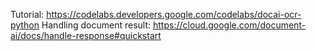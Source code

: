 Tutorial: https://codelabs.developers.google.com/codelabs/docai-ocr-python
Handling document result: https://cloud.google.com/document-ai/docs/handle-response#quickstart
